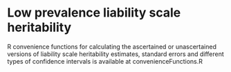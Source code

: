 # Low prevalence liability scale heritability

R convenience functions for calculating the ascertained or unascertained versions of liability scale heritability estimates, standard errors and different types of confidence intervals is available at convenienceFunctions.R
